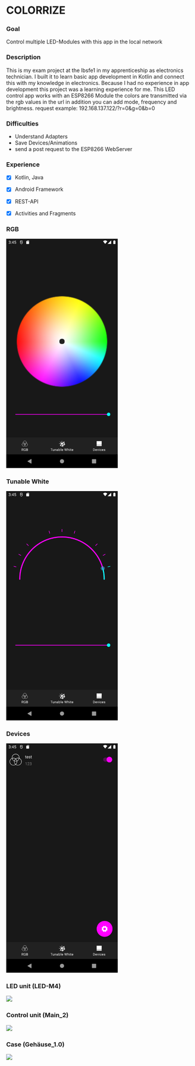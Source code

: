 # COLORRIZE

### Goal
Control multiple LED-Modules with this app in the local network

### Description
This is my exam project at the lbsfe1 in my apprenticeship as electronics technician. I built it to learn basic app development in Kotlin and connect this with my knowledge in electronics. Because I had no experience in app development this project was a learning experience for me.
This LED control app works with an ESP8266 Module the colors are transmitted via the rgb values in the url in addition you can add mode, frequency and brightness.
request example: 192.168.137.122/?r=0&g=0&b=0



### Difficulties
- Understand Adapters
- Save Devices/Animations
- send a post request to the ESP8266 WebServer


### Experience
- [x] Kotlin, Java
- [x] Android Framework
- [x] REST-API
- [x] Activities and Fragments


### RGB

<img src="https://raw.githubusercontent.com/BenjaminFlatz/colorrize/master/screenshots/rgb.png" width="300">

### Tunable White

<img src="https://raw.githubusercontent.com/BenjaminFlatz/colorrize/master/screenshots/tw.png" width="300">

### Devices

<img src="https://raw.githubusercontent.com/BenjaminFlatz/colorrize/master/screenshots/devices.png" width="300">





### LED unit (LED-M4)

<img src="https://raw.githubusercontent.com/BenjaminFlatz/lumina/master/images/WaermeLeds.jpg" width="300">
  
  
### Control unit (Main_2)

<img src="https://raw.githubusercontent.com/BenjaminFlatz/lumina/master/images/WaermeMain.jpg" width="300">


### Case (Gehäuse_1.0)

<img src="https://raw.githubusercontent.com/BenjaminFlatz/lumina/master/images/purple.jpg" width="300">
